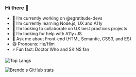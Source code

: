 ### Hi there 👋

<!--
**brendonmm/brendonmm** is a ✨ _special_ ✨ repository because its `README.md` (this file) appears on your GitHub profile.

-->

- 🔭 I’m currently working on @egratitude-devs
- 🌱 I’m currently learning Node.js, UX and A11y
- 👯 I’m looking to collaborate on UX best practices projects
- 🤔 I’m looking for help with A11y+JS
- 💬 Ask me about Front-end (HTML Semantic, CSS3, and ES)
- 😄 Pronouns: He/Him
- ⚡ Fun fact: Doctor Who and SKINS fan

![Top Langs](https://github-readme-stats.vercel.app/api/top-langs/?username=brendonmm&theme=dark&layout=compact&show_icons=true&title_color=6D60F0&icon_color=6D60F0&border_radius=10)

![Brendo's GitHub stats](https://github-readme-stats.vercel.app/api?username=brendonmm&theme=dark&count_private=true&show_icons=true&title_color=6D60F0&icon_color=6D60F0&line_height=20&border_radius=10)

